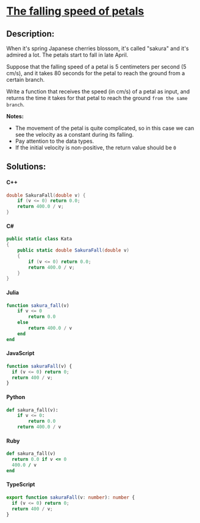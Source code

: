 # [**The falling speed of petals**](https://www.codewars.com/kata/5a0be7ea8ba914fc9c00006b)

## **Description:**

When it's spring Japanese cherries blossom, it's called "sakura" and it's admired a lot. The petals start to fall in late April.

Suppose that the falling speed of a petal is 5 centimeters per second (5 cm/s), and it takes 80 seconds for the petal to reach the ground from a certain branch.

Write a function that receives the speed (in cm/s) of a petal as input, and returns the time it takes for that petal to reach the ground `from the same branch`.

**Notes:**
- The movement of the petal is quite complicated, so in this case we can see the velocity as a constant during its falling.
- Pay attention to the data types.
- If the initial velocity is non-positive, the return value should be `0`

## **Solutions:**

#### **C++**
```cpp
double SakuraFall(double v) {
    if (v <= 0) return 0.0;
    return 400.0 / v;
}
```

#### **C#**
```cs
public static class Kata
{
    public static double SakuraFall(double v)
    {
        if (v <= 0) return 0.0;
        return 400.0 / v;
    }
}
```

#### **Julia**
```jl
function sakura_fall(v)
    if v <= 0
        return 0.0
    else
        return 400.0 / v
    end
end
```

#### **JavaScript**
```js
function sakuraFall(v) {
  if (v <= 0) return 0;
  return 400 / v;
}
```

#### **Python**
```py
def sakura_fall(v):
    if v <= 0:
        return 0.0
    return 400.0 / v
```

#### **Ruby**
```rb
def sakura_fall(v)
  return 0.0 if v <= 0
  400.0 / v
end
```

#### **TypeScript**
```ts
export function sakuraFall(v: number): number {
  if (v <= 0) return 0;
  return 400 / v;
}
```